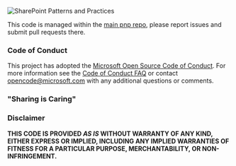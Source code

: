 ![SharePoint Patterns and Practices](https://devofficecdn.azureedge.net/media/Default/PnP/sppnp.png)

This code is managed within the [main pnp repo](https://github.com/pnp/pnp), please report issues and submit pull requests there.

### Code of Conduct
This project has adopted the [Microsoft Open Source Code of Conduct](https://opensource.microsoft.com/codeofconduct/). For more information see the [Code of Conduct FAQ](https://opensource.microsoft.com/codeofconduct/faq/) or contact [opencode@microsoft.com](mailto:opencode@microsoft.com) with any additional questions or comments.

### "Sharing is Caring"

### Disclaimer
**THIS CODE IS PROVIDED *AS IS* WITHOUT WARRANTY OF ANY KIND, EITHER EXPRESS OR IMPLIED, INCLUDING ANY IMPLIED WARRANTIES OF FITNESS FOR A PARTICULAR PURPOSE, MERCHANTABILITY, OR NON-INFRINGEMENT.**
